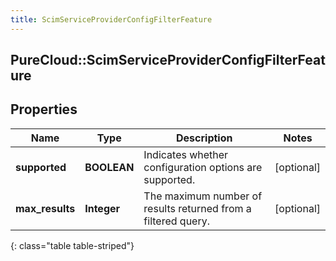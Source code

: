 ```yaml
---
title: ScimServiceProviderConfigFilterFeature
---
```

## PureCloud::ScimServiceProviderConfigFilterFeature

## Properties

|Name | Type | Description | Notes|
|------------ | ------------- | ------------- | -------------|
| **supported** | **BOOLEAN** | Indicates whether configuration options are supported. | [optional] |
| **max_results** | **Integer** | The maximum number of results returned from a filtered query. | [optional] |
{: class="table table-striped"}


